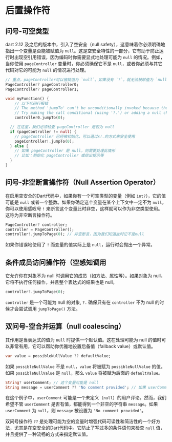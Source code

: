 # 后置操作符

## 问号-可空类型

dart 2.12 及之后的版本中，引入了空安全（null safety），这意味着你必须明确地指出一个变量是否能被赋值为 `null`。这是空安全特性的一部分，它有助于防止运行时出现空引用错误，因为编码时你需要显式地处理可能为 `null` 的情况。例如，当你使用 `pageController` 变量时，你必须确保它不是 `null`，或者你必须与其它代码对它的可能为 `null` 的情况进行处理。

```dart
// 重点，pageController可以被赋值为 `null`。如果没有 `?`，就无法被赋值为 `null`，如果企图这么做，编译时将会报错。
PageController? pageController0; 
PageController? pageController1; 

void myFunction() {
    // 以下代码行报错
    // The method 'jumpTo' can't be unconditionally invoked because the receiver can be 'null'.
    // Try making the call conditional (using '?.') or adding a null check to the target ('!').
    controller0.jumpTo(0); 

  // 在这里，我们必须检查 pageController 是否为 null
  if (pageController != null) {
    // pageController 已经被初始化，可以通过x!.的方式来安全使用
    pageController!.jumpTo(0);
  } else {
    // 如果 pageController 是 null，则需要处理此情形
    // 比如：初始化 pageController 或给出提示等
  }
}
```

## 问号-非空断言操作符（Null Assertion Operator）

 在启用空安全的Dart代码中，如果你有一个可空类型的变量（例如 `int?`），它的值可能是 `null` 或者一个整数。如果你确定这个变量在某个上下文中一定不为 `null`，你可以使用感叹号 `!` 来断言这个变量此时非空，这样就可以作为非空类型使用。这称为非空断言操作符。

```dart
PageController? controller;
controller = PageController();
controller!.jumpToPage(0); // 非空断言，因为我们知道此时它不是null
```

如果你错误地使用了 `!` 而变量的值实际上是 `null`，运行时会抛出一个异常。

## 条件成员访问操作符（空感知调用

它允许你在对象不为 null 时调用它的成员（如方法、属性等）。如果对象为 null，它将不执行任何操作，并且整个表达式的结果也是 null。

```dart
controller?.jumpToPage(0);
```

`controller` 是一个可能为 null 的对象, `?.` 确保只有在 `controller` 不为 null 的时候才会尝试调用 `jumpToPage()` 方法。


## 双问号-空合并运算（null coalescing）

其作用是当表达式的值为 `null` 时提供一个默认值。这在处理可能为 null 的值时可以非常有用，它可以帮助你优雅地设置后备值（fallback value）或默认值。

```dart
var value = possibleNullValue ?? defaultValue;
```

如果 `possibleNullValue` 不是 `null`，`value` 将被赋为 `possibleNullValue` 的值。如果 `possibleNullValue` 是 `null`，那么 `value` 将被赋为后面的 `defaultValue`。

```dart
String? userComment; // 这个变量可能是 null
String message = userComment ?? 'No comment provided'; // 如果 userComment 是 null，则使用默认字符串
```

在这个例子中，`userComment` 可能是一个未定义（`null`）的用户评论。然而，我们希望不管 `userComment` 是否有值，都能得到一个非空的字符串 `message`。如果 `userComment` 为 `null`，则 `message` 被设置为 `'No comment provided'`。

双问号操作符 `??` 是处理可能为空的变量时增强代码可读性和简洁性的一个好方法，尤其是在空安全的Dart代码中。它防止了写过多的条件语句来检查 `null` 值，并且提供了一种流畅的方式来指定默认值。 
